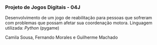 ### Projeto de Jogos Digitais - 04J

Desenvolvimento de um jogo de reabilitação para pessoas que sofreram com problemas que possam afetar sua coordenação motora.
Linguagem utilizada: *Python* (pygame)

Camila Sousa, Fernando Morales e Guilherme Machado
